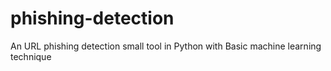 # phishing-detection
An URL phishing detection small tool in Python with Basic machine learning technique
